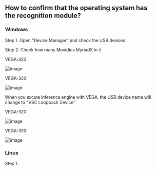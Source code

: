 ## How to confirm that the operating system has the recognition module?

### Windows 

Step 1. Open "Device Manager" and check the USB devices

Step 2. Check how many Movidius MyriadX in it

VEGA-320

![image](https://github.com/ADVANTECH-EIoT/VEGA_Workshop/blob/master/photos/status_1.png)

VEGA-330

![image](https://github.com/ADVANTECH-EIoT/VEGA_Workshop/blob/master/photos/status_4.png)

When you excute inference engine with VEGA, the USB device name will change to "VSC Loopback Device"

VEGA-320

![image](https://github.com/ADVANTECH-EIoT/VEGA_Workshop/blob/master/photos/status_2.png)

VEGA-330

![image](https://github.com/ADVANTECH-EIoT/VEGA_Workshop/blob/master/photos/status_3.png)

### Linux

Step 1. 
